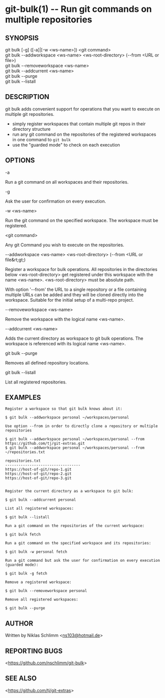 git-bulk(1) -- Run git commands on multiple repositories
========================================================

## SYNOPSIS

git bulk [-g] ([-a]|[-w &lt;ws-name&gt;]) &lt;git command&gt; <br/>
git bulk --addworkspace &lt;ws-name&gt; &lt;ws-root-directory&gt; (--from &lt;URL or file&gt;) <br/>
git bulk --removeworkspace &lt;ws-name&gt; <br/>
git bulk --addcurrent &lt;ws-name&gt; <br/>
git bulk --purge <br/>
git bulk --listall

## DESCRIPTION

git bulk adds convenient support for operations that you want to execute on multiple git repositories.

- simply register workspaces that contain multiple git repos in their directory structure
- run any git command on the repositories of the registered workspaces in one command to `git bulk`
- use the "guarded mode" to check on each execution

## OPTIONS

  -a

  Run a git command on all workspaces and their repositories.

  -g

  Ask the user for confirmation on every execution.

  -w &lt;ws-name&gt;

  Run the git command on the specified workspace. The workspace must be registered.

  &lt;git command&gt;

  Any git Command you wish to execute on the repositories.

  --addworkspace &lt;ws-name&gt; &lt;ws-root-directory&gt; (--from &lt;URL or file&rt;gt;)

  Register a workspace for bulk operations. All repositories in the directories below &lt;ws-root-directory&gt; get registered under this workspace with the name &lt;ws-name&gt;. &lt;ws-root-directory&gt; must be absolute path.

  With option '--from' the URL to a single repository or a file containing multiple URLs can be added and they will be cloned directly into the workspace. Suitable for the initial setup of a multi-repo project.

  --removeworkspace &lt;ws-name&gt;

  Remove the workspace with the logical name &lt;ws-name&gt;.

  --addcurrent &lt;ws-name&gt;

  Adds the current directory as workspace to git bulk operations. The workspace is referenced with its logical name &lt;ws-name&gt;.

  git bulk --purge

  Removes all defined repository locations.

  git bulk --listall

  List all registered repositories.

## EXAMPLES

    Register a workspace so that git bulk knows about it:

    $ git bulk --addworkspace personal ~/workspaces/personal

    Use option --from in order to directly clone a repository or multiple repositories 

    $ git bulk --addworkspace personal ~/workspaces/personal --from https://github.com/tj/git-extras.git
    $ git bulk --addworkspace personal ~/workspaces/personal --from ~/repositories.txt

    repositories.txt
    ----------------------------------
    https://host-of-git/repo-1.git
    https://host-of-git/repo-2.git
    https://host-of-git/repo-3.git


    Register the current directory as a workspace to git bulk:

    $ git bulk --addcurrent personal

    List all registered workspaces:

    $ git bulk --listall

    Run a git command on the repositories of the current workspace:

    $ git bulk fetch

    Run a git command on the specified workspace and its repositories:

    $ git bulk -w personal fetch

    Run a git command but ask the user for confirmation on every execution (guarded mode):

    $ git bulk -g fetch

    Remove a registered workspace:

    $ git bulk --removeworkspace personal

    Remove all registered workspaces:

    $ git bulk --purge

## AUTHOR

Written by Niklas Schlimm &lt;<ns103@hotmail.de>&gt;

## REPORTING BUGS

&lt;https://github.com/nschlimm/git-bulk&gt;

## SEE ALSO

&lt;<https://github.com/tj/git-extras>&gt;
